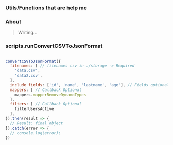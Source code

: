 ### Utils/Functions that are help me

### About
> Writing...

### scripts.runConvertCSVToJsonFormat
```js

convertCSVToJsonFormat({
  filenames: [ // filenames csv in ./storage -> Required
    'data.csv',
    'data2.csv',
  ],
  include_fields: ['id', 'name', 'lastname', 'age'], // Fields optional to return in each object
  mappers: [ // Callback Optional  
    mappers.mapperRemoveDynamoTypes
  ],
  filters: [ // Callback Optional
    filterUsersActive 
  ],
}).then(result => {
  // Result: final object
}).catch(error => {
  // console.log(error);
}) 
```
